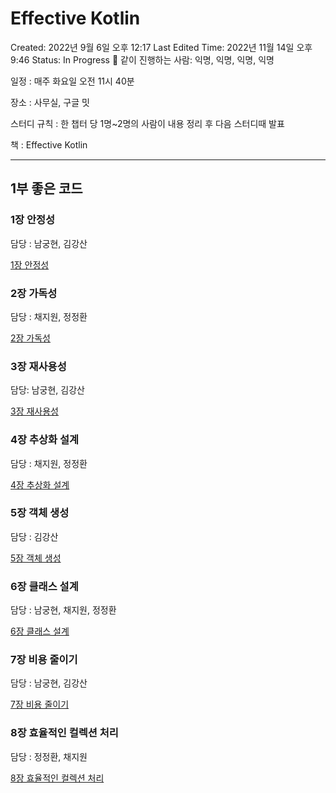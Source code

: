 # Effective Kotlin

Created: 2022년 9월 6일 오후 12:17
Last Edited Time: 2022년 11월 14일 오후 9:46
Status: In Progress 🙌
같이 진행하는 사람: 익명, 익명, 익명, 익명

일정 : 매주 화요일 오전 11시 40분

장소 : 사무실, 구글 밋

스터디 규칙 : 한 챕터 당 1명~2명의 사람이 내용 정리 후 다음 스터디때 발표

책 : Effective Kotlin

---

## 1부 좋은 코드

### 1장 안정성

담당 : 남궁현, 김강산

[1장 안정성](Effective%20Kotlin%20f957dd7b569d4cfb81ccb472049e5801/1%E1%84%8C%E1%85%A1%E1%86%BC%20%E1%84%8B%E1%85%A1%E1%86%AB%E1%84%8C%E1%85%A5%E1%86%BC%E1%84%89%E1%85%A5%E1%86%BC%20bc1ed126e9294b3e90ff62bf115c76e2.md)

### 2장 가독성

담당 : 채지원, 정정환

[2장 가독성](Effective%20Kotlin%20f957dd7b569d4cfb81ccb472049e5801/2%E1%84%8C%E1%85%A1%E1%86%BC%20%E1%84%80%E1%85%A1%E1%84%83%E1%85%A9%E1%86%A8%E1%84%89%E1%85%A5%E1%86%BC%20fcf832dcfc144c7d80294069ea69ca87.md)

### 3장 재사용성

담당: 남궁현, 김강산

[3장 재사용성](Effective%20Kotlin%20f957dd7b569d4cfb81ccb472049e5801/3%E1%84%8C%E1%85%A1%E1%86%BC%20%E1%84%8C%E1%85%A2%E1%84%89%E1%85%A1%E1%84%8B%E1%85%AD%E1%86%BC%E1%84%89%E1%85%A5%E1%86%BC%20c1daccc54f5d45ed914c94b806e47b83.md)

### 4장 추상화 설계

담당 : 채지원, 정정환

[4장 추상화 설계](Effective%20Kotlin%20f957dd7b569d4cfb81ccb472049e5801/4%E1%84%8C%E1%85%A1%E1%86%BC%20%E1%84%8E%E1%85%AE%E1%84%89%E1%85%A1%E1%86%BC%E1%84%92%E1%85%AA%20%E1%84%89%E1%85%A5%E1%86%AF%E1%84%80%E1%85%A8%2017be3acd668640db8a9349078f28d221.md)

### 5장 객체 생성

담당 : 김강산

[5장 객체 생성](Effective%20Kotlin%20f957dd7b569d4cfb81ccb472049e5801/5%E1%84%8C%E1%85%A1%E1%86%BC%20%E1%84%80%E1%85%A2%E1%86%A8%E1%84%8E%E1%85%A6%20%E1%84%89%E1%85%A2%E1%86%BC%E1%84%89%E1%85%A5%E1%86%BC%200ca86a5603fd4874b727fe7fe112b973.md)

### 6장 클래스 설계

담당 : 남궁현, 채지원, 정정환

[6장 클래스 설계](Effective%20Kotlin%20f957dd7b569d4cfb81ccb472049e5801/6%E1%84%8C%E1%85%A1%E1%86%BC%20%E1%84%8F%E1%85%B3%E1%86%AF%E1%84%85%E1%85%A2%E1%84%89%E1%85%B3%20%E1%84%89%E1%85%A5%E1%86%AF%E1%84%80%E1%85%A8%2033e83bed82844ce6b8c2e16ac437045c.md)

### 7장 비용 줄이기

담당 : 남궁현, 김강산

[7장 비용 줄이기 ](Effective%20Kotlin%20f957dd7b569d4cfb81ccb472049e5801/7%E1%84%8C%E1%85%A1%E1%86%BC%20%E1%84%87%E1%85%B5%E1%84%8B%E1%85%AD%E1%86%BC%20%E1%84%8C%E1%85%AE%E1%86%AF%E1%84%8B%E1%85%B5%E1%84%80%E1%85%B5%20e2c2baaa65a44545aaec49996673d06c.md)

### 8장 효율적인 컬렉션 처리

담당 : 정정환, 채지원

[8장 효율적인 컬렉션 처리](Effective%20Kotlin%20f957dd7b569d4cfb81ccb472049e5801/8%E1%84%8C%E1%85%A1%E1%86%BC%20%E1%84%92%E1%85%AD%E1%84%8B%E1%85%B2%E1%86%AF%E1%84%8C%E1%85%A5%E1%86%A8%E1%84%8B%E1%85%B5%E1%86%AB%20%E1%84%8F%E1%85%A5%E1%86%AF%E1%84%85%E1%85%A6%E1%86%A8%E1%84%89%E1%85%A7%E1%86%AB%20%E1%84%8E%E1%85%A5%E1%84%85%E1%85%B5%2056616f60d4b44a7199f8dfad4c90fcb0.md)